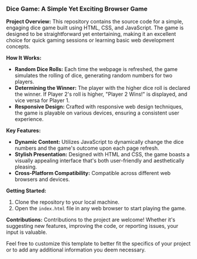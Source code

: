 ### Dice Game: A Simple Yet Exciting Browser Game

**Project Overview:**
This repository contains the source code for a simple, engaging dice game built using HTML, CSS, and JavaScript. The game is designed to be straightforward yet entertaining, making it an excellent choice for quick gaming sessions or learning basic web development concepts.

**How It Works:**
- **Random Dice Rolls:** Each time the webpage is refreshed, the game simulates the rolling of dice, generating random numbers for two players.
- **Determining the Winner:** The player with the higher dice roll is declared the winner. If Player 2's roll is higher, "Player 2 Wins!" is displayed, and vice versa for Player 1.
- **Responsive Design:** Crafted with responsive web design techniques, the game is playable on various devices, ensuring a consistent user experience.

**Key Features:**
- **Dynamic Content:** Utilizes JavaScript to dynamically change the dice numbers and the game's outcome upon each page refresh.
- **Stylish Presentation:** Designed with HTML and CSS, the game boasts a visually appealing interface that's both user-friendly and aesthetically pleasing.
- **Cross-Platform Compatibility:** Compatible across different web browsers and devices.

**Getting Started:**
1. Clone the repository to your local machine.
2. Open the `index.html` file in any web browser to start playing the game.

**Contributions:**
Contributions to the project are welcome! Whether it's suggesting new features, improving the code, or reporting issues, your input is valuable.

Feel free to customize this template to better fit the specifics of your project or to add any additional information you deem necessary.
